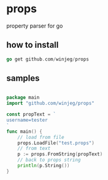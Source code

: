 # props
property parser for go
## 

##  how to install
```go
go get github.com/winjeg/props
```
## samples
```go

package main
import "github.com/winjeg/props"

const propText = `
username=tester
`
func main() {
    // load from file
    props.LoadFile("test.props")
    // from text
    p := props.FromString(propText)
    // back to props string
    println(p.String())
}
```


